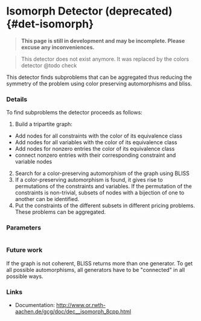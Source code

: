 # Isomorph Detector (deprecated) {#det-isomorph}
> **This page is still in development and may be incomplete. Please excuse any inconveniences.**

> This detector does not exist anymore. It was replaced by the colors detector @todo check

This detector finds subproblems that can be aggregated thus reducing the symmetry of the problem using color preserving automorphisms and bliss.


### Details

To find subproblems the detector proceeds as follows:

1. Build a tripartite graph:
 * Add nodes for all constraints with the color of its equivalence class
 * Add nodes for all variables with the color of its equivalence class
 * Add nodes for nonzero entries the color of its equivalence class
 * connect nonzero entries with their corresponding constraint and variable nodes
2. Search for a color-preserving automorphism of the graph using BLISS
3. If a color-preserving automorphism is found, it gives rise to permutations of the constraints and variables. If the permutation of the constraints is non-trivial, subsets of nodes with a bijection of one to another can be identified.
4. Put the constraints of the different subsets in different pricing problems. These problems can be aggregated.


### Parameters

```
```

### Future work

If the graph is not coherent, BLISS returns more than one generator. To get all possible automorphisms, all generators have to be "connected" in all possible ways.


### Links
 * Documentation: http://www.or.rwth-aachen.de/gcg/doc/dec__isomorph_8cpp.html
